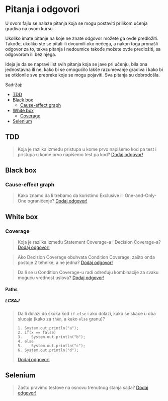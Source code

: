 # Pitanja i odgovori

U ovom fajlu se nalaze pitanja koja se mogu postaviti prilikom učenja gradiva na ovom kursu.

Ukoliko imate pitanje na koje ne znate odgovor možete ga ovde predložiti. Takođe, ukoliko
ste se pitali ili dvoumili oko nečega, a nakon toga pronašli odgovor za to, takva pitanja
i nedoumice takođe možete ovde predložiti, sa odgovorom ili bez njega.

Ideja je da se napravi list svih pitanja koja se jave pri učenju, bila ona jednostavna ili ne, kako bi se omogućilo lakše razumevanje gradiva i kako bi se otklonile sve prepreke koje se
mogu pojaviti. Sva pitanja su dobrodošla.

Sadržaj:
- [TDD](#tdd)
- [Black box](#black-box)
  - [Cause-effect graph](#cause-effect-graph)
- [White box](#white-box)
  - [Coverage](#coverage)
- [Selenium](#selenium)

## TDD

> Koja je razlika između pristupa u kome prvo napišemo kod pa test i pristupa u kome prvo napišemo test pa kod?
[Dodaj odgovor!](https://github.com/imioer/kts/edit/main/pitanja_i_odgovori.md)

## Black box

### Cause-effect graph

> Kako znamo da li trebamo da koristimo Exclusive ili One-and-Only-One ograničenje?
[Dodaj odgovor!](https://github.com/imioer/kts/edit/main/pitanja_i_odgovori.md)

## White box

### Coverage

> Koja je razlika između Statement Coverage-a i Decision Coverage-a?
[Dodaj odgovor!](https://github.com/imioer/kts/edit/main/pitanja_i_odgovori.md)

> Ako Decision Coverage obuhvata Condition Coverage, zašto onda postoje 2 tehnike, a ne jedna?
[Dodaj odgovor!](https://github.com/imioer/kts/edit/main/pitanja_i_odgovori.md)

> Da li se u Condition Coverage-u radi određuju kombinacije za svaku moguću vrednost uslova?
[Dodaj odgovor!](https://github.com/imioer/kts/edit/main/pitanja_i_odgovori.md)

#### Paths

##### LCSAJ


> Da li dolazi do skoka kod `if-else` i ako dolazi, kako se skace u oba slucaja (kako za `then`, a kako `else` granu)?
> ```
> 1. System.out.println("a");
> 2. if(x == false)
> 3.    System.out.println("b");
> 4. else 
> 5.    System.out.println("c");
> 6. System.out.println("d");
> ```
> [Dodaj odgovor!](https://github.com/imioer/kts/edit/main/pitanja_i_odgovori.md)


## Selenium

> Zašto pravimo testove na osnovu trenutnog stanja sajta?
[Dodaj odgovor!](https://github.com/imioer/kts/edit/main/pitanja_i_odgovori.md)


<!-- <details>
  <summary>
  <b>
    Odgovor <a href="https://github.com/imioer/kts/edit/main/pitanja_i_odgovori.md">(Dodaj odgovor!)</a>
  </b>
  </summary>
 < ! - - Obrišite komentar i unesite odgovor na ovo pitanje - - >
</details> 
-->
